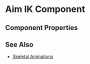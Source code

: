 # Aim IK Component

<!-- PAGE IS TODO -->

## Component Properties

## See Also

* [Skeletal Animations](../skeletal-animation-overview.md)
